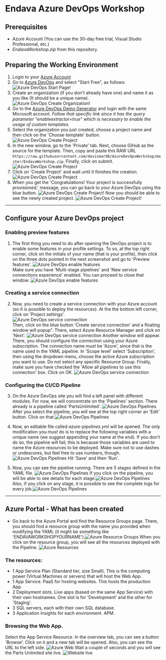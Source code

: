 # Endava Azure DevOps Workshop

## Prerequisites
* Azure Account (You can use the 30-day free trial, Visual Studio Professional, etc.)
* _EndavaWorkshop.zip_ from this repository.

## Preparing the Working Environment

1. Login to your [Azure Account](https://portal.azure.com)
2. Go to [Azure DevOps](https://dev.azure.com) and select "Start Free", as follows: 
![Azure DevOps Start Page!](/assets/azure_devops_1.png "Azure DevOps Start Page")
3. Create an organization (if you don't already have one) and name it as you like (It should be a unique name).
![Azure DevOps Create Organization!](/assets/azure_devops_2.png "Azure DevOps Create Organization")
4. Go to the [Azure DevOps Demo Generator](https://azuredevopsdemogenerator.azurewebsites.net/?enableextractor=true) and login with the same Microsoft account. _Follow that specific link since it has the query parameter "enableextractor=true" which is necessary to enable the usage of custom templates_.
5. Select the organization you just created, choose a project name and then click on the 'Choose template' button. 
![Azure DevOps Create Project](/assets/azure_devops_3.0.png "Azure DevOps Create Project")
6. In the new window, go to the 'Private' tab. Next, choose GiHub as the source for the template. Then, copy and paste this RAW URL ``https://raw.githubusercontent.com/davismar98/AzureDevOpsWorkshop/master/EndavaWorkshop.zip``. Finally, click on submit.
![Azure DevOps Create Project](/assets/azure_devops_3.1.png "Azure DevOps Create Project")
7. Click on 'Create Project' and wait until it finishes the creation.
![Azure DevOps Create Project](/assets/azure_devops_4.png "Azure DevOps Create Project")
8. When you get the 'Congratulations! Your project is successfully provisioned.' message, you can go back to your Azure DevOps using the blue button. 
![Azure DevOps Create Project!](/assets/azure_devops_5.png "Azure DevOps Create Project")
Now you should be able to see the newly created project. 
![Azure DevOps Create Project!](/assets/azure_devops_6.png "Azure DevOps Create Project")

---
## Configure your Azure DevOps project

### Enabling preview features

1. The first thing you need to do after opening the DevOps project is to enable some features in your profile settings.
To so, at the top right corner, click on the initials of your name (that is your profile), then click on the three dots pointed in the next screenshot and go to 'Preview features'.
![Azure DevOps enable features](/assets/azure_devops_10.png "Azure DevOps enable features")  
Make sure you have 'Multi-stage pipelines' and 'New service connections experience' enabled. You can proceed to close that window. 
![Azure DevOps enable features](/assets/azure_devops_11.png "Azure DevOps enable features")
### Creating a service connection
2. Now, you need to create a service connection with your Azure account (so it is possible to deploy the resources). At the the bottom left corner, click on 'Project settings'.    
![Azure DevOps service connection](/assets/azure_devops_12.png "Azure DevOps service connection")     
Then, click on the blue button 'Create service connection' and a floating window will popup". There, select Azure Resource Manager and click on 'Next'.
![Azure DevOps service connection](/assets/azure_devops_13.png "Azure DevOps service connection")
Another window will appear. There, you should configure the connection using your Azure subscription. The connection name *must* be 'Azure', since that is the name used in the YAML pipeline. In 'Scope level' select 'Subscription', then using the dropdown menu, choose the active Azure subscription you want to use. Do not select any specific Resource Group. Finally, make sure you have checked the 'Allow all pipelines to use this connection' box. Click on OK.
![Azure DevOps service connection](/assets/azure_devops_14.png "Azure DevOps service connection")

### Configuring the CI/CD Pipeline

3. On the Azure DevOps site you will find a left panel with different modules. For now, we will concentrate on the 'Pipelines' section.
There already is a pipeline called 'PartsUnlimited'.
![Azure DevOps Pipelines](/assets/azure_devops_7.png "Azure DevOps Pipelines")
After you select the pipeline, you will see at the top right corner an 'Edit' button. Click on that.![Azure DevOps Pipelines](/assets/azure_devops_8.png "Azure DevOps Pipelines")

4. Now, an editable file called _azure-pipelines.yml_ will be opened. The only modification you *must* do is to replace the following variables with a unique name (we suggest appending your name at the end). If you don't do so, the pipeline will fail; this is because those variables are used to name the Azure resources to be deployed. Make sure not to use dashes or undescores, but feel free to use numbers, though. ![Azure DevOps Pipelines](/assets/azure_devops_9.png "Azure DevOps Pipelines")
Hit 'Save' and then 'Run'.
5. Now, you can see the pipeline running. There are 5 stages defined in the YAML file.
 ![Azure DevOps Pipelines](/assets/azure_devops_17.png "Azure DevOps Pipelines")
If you click on the pipeline, you will be able to see details for each stage.![Azure DevOps Pipelines](/assets/azure_devops_16.png "Azure DevOps Pipelines")
Also, if you click on any stage, it is possible to see the complete logs for every job.![Azure DevOps Pipelines](/assets/azure_devops_18.png "Azure DevOps Pipelines")
---
## Azure Portal - What has been created

* Go back to the Azure Portal and find the Resource Groups page. There, you should find a resource group with the name you provided when modifying the YAML (it might be something like 'ENDAVAWORKSHOPYOURNAME').![Azure Resource Groups](/assets/azure_devops_19.png "Azure Resource Groups")
When you click on the resource group, you will see all the resources deployed with the Pipeline. ![Azure Resources](/assets/azure_devops_20.png "Azure Resources")
### The resources:
* 1 App Service Plan (Standard tier, size Small). This is the computing power (Virtual Machines or servers) that will host the Web App.
* 1 App Service. PaaS for hosting websites. This hosts the production App.
* 2 Deployment slots. Live apps (based on the same App Service) with their own hostnames. One slot is for 'Development' and the other for 'Staging'.
* 3 SQL servers, each with their own SQL database. 
* 3 Application Insights for each environment. APM.

### Browsing the Web App.

Select the App Service Resource. In the overview tab, you can see a button 'Browse'. Click on it and a new tab will be opened. Also, you can see the URL to the left side.  ![Azure Web](/assets/azure_devops_21.png "Azure Web")
Wait a couple of seconds and you will see the Parts Unlimited site live. 
![Website live](/assets/azure_devops_22.png "Website live")
